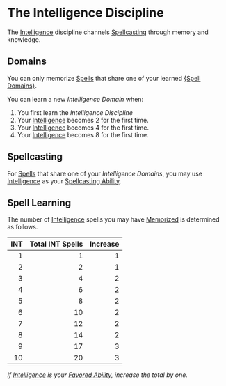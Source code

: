 # The Intelligence Discipline

The [Intelligence](../../../Player%20Characters/The%20Ability%20Scores/Intelligence.md) discipline channels [Spellcasting](../Spellcasting.md) through memory and knowledge.

## Domains

You can only memorize [Spells](../../Spells.md) that share one of your learned [{Spell Domains}](../../Spells/Spell%20Domains/{Spell%20Domains}.md).

You can learn a new *Intelligence Domain* when:

1. You first learn the *Intelligence Discipline*
2. Your [Intelligence](../../../Player%20Characters/The%20Ability%20Scores/Intelligence.md) becomes 2 for the first time.
3. Your [Intelligence](../../../Player%20Characters/The%20Ability%20Scores/Intelligence.md) becomes 4 for the first time.
4. Your [Intelligence](../../../Player%20Characters/The%20Ability%20Scores/Intelligence.md) becomes 8 for the first time.

## Spellcasting

For [Spells](../../Spells.md) that share one of your *Intelligence Domains*, you may use [Intelligence](../../../Player%20Characters/The%20Ability%20Scores/Intelligence.md) as your [Spellcasting Ability](../Spellcasting%20Ability.md).

## Spell Learning

The number of [Intelligence](../../../Player%20Characters/The%20Ability%20Scores/Intelligence.md) spells you may have [Memorized](../Spell%20Learning/Spell%20Memorization.md) is determined as follows.

| INT | Total INT Spells | Increase |
| --: | ---------------: | -------: |
|   1 |                1 |        1 |
|   2 |                2 |        1 |
|   3 |                4 |        2 |
|   4 |                6 |        2 |
|   5 |                8 |        2 |
|   6 |               10 |        2 |
|   7 |               12 |        2 |
|   8 |               14 |        2 |
|   9 |               17 |        3 |
|  10 |               20 |        3 |

*If [Intelligence](../../../Player%20Characters/The%20Ability%20Scores/Intelligence.md) is your [Favored Ability](../../../Player%20Characters/Backgrounds/Favored%20Ability.md), increase the total by one.*

